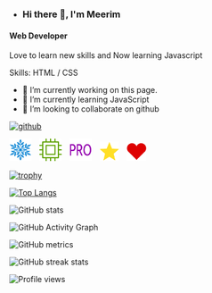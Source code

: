 - ### Hi there 👋, I'm Meerim
#### Web Developer
Love to learn new skills and Now learning Javascript

Skills:  HTML / CSS

- 🔭 I’m currently working on this page. 
- 🌱 I’m currently learning JavaScript 
- 👯 I’m looking to collaborate on github 


[<img src='https://cdn.jsdelivr.net/npm/simple-icons@3.0.1/icons/github.svg' alt='github' height='40'>](https://github.com/meerimyrys)  

<a href='https://archiveprogram.github.com/'><img src='https://raw.githubusercontent.com/acervenky/animated-github-badges/master/assets/acbadge.gif' width='40' height='40'></a> <a href='https://docs.github.com/en/developers'><img src='https://raw.githubusercontent.com/acervenky/animated-github-badges/master/assets/devbadge.gif' width='40' height='40'></a> <a href='https://github.com/pricing'><img src='https://raw.githubusercontent.com/acervenky/animated-github-badges/master/assets/pro.gif' width='40' height='40'></a> <a href='https://stars.github.com/'><img src='https://raw.githubusercontent.com/acervenky/animated-github-badges/master/assets/starbadge.gif' width='35' height='35'></a> <a href='https://docs.github.com/en/github/supporting-the-open-source-community-with-github-sponsors'><img src='https://raw.githubusercontent.com/acervenky/animated-github-badges/master/assets/sponsorbadge.gif' width='35' height='35'></a> 

[![trophy](https://github-profile-trophy.vercel.app/?username=meerimyrys)](https://github.com/ryo-ma/github-profile-trophy)

[![Top Langs](https://github-readme-stats.vercel.app/api/top-langs/?username=meerimyrys)](https://github.com/anuraghazra/github-readme-stats)

![GitHub stats](https://github-readme-stats.vercel.app/api?username=meerimyrys&show_icons=true&count_private=true)  

![GitHub Activity Graph](https://activity-graph.herokuapp.com/graph?username=meerimyrys)  

![GitHub metrics](https://metrics.lecoq.io/meerimyrys)  

![GitHub streak stats](https://github-readme-streak-stats.herokuapp.com/?user=meerimyrys)  

![Profile views](https://gpvc.arturio.dev/meerimyrys)  

